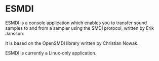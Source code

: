 # ESMDI
ESMDI is a console application which enables you to transfer sound samples to and from a sampler using the SMDI protocol, written by Erik Jansson.

It is based on the OpenSMDI library written by Christian Nowak.

ESMDI is currently a Linux-only application.
